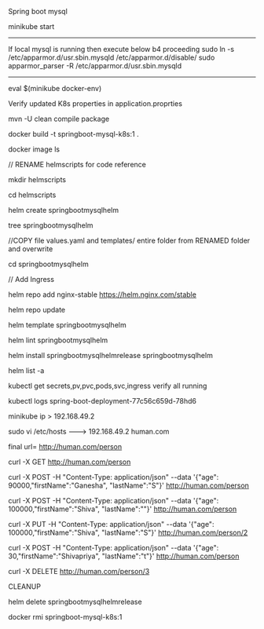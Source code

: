 Spring boot mysql


minikube start


-----

If local mysql is running then execute below b4 proceeding
  sudo ln -s /etc/apparmor.d/usr.sbin.mysqld /etc/apparmor.d/disable/
sudo apparmor_parser -R /etc/apparmor.d/usr.sbin.mysqld
 
 -------

 eval $(minikube docker-env)


Verify updated K8s properties in application.proprties


mvn -U clean compile package


docker build -t springboot-mysql-k8s:1 .


docker image ls

// RENAME helmscripts for code reference

mkdir helmscripts

cd helmscripts

helm create springbootmysqlhelm

tree springbootmysqlhelm

//COPY file values.yaml and templates/ entire folder from RENAMED folder and overwrite

cd springbootmysqlhelm

//
Add Ingress

helm repo add nginx-stable https://helm.nginx.com/stable

helm repo update


helm template springbootmysqlhelm

helm lint springbootmysqlhelm

helm install springbootmysqlhelmrelease springbootmysqlhelm

helm list -a


kubectl get secrets,pv,pvc,pods,svc,ingress                verify all running

kubectl logs spring-boot-deployment-77c56c659d-78hd6


minikube ip  > 192.168.49.2


sudo vi /etc/hosts ---> 192.168.49.2 human.com


final url= http://human.com/person


curl -X GET http://human.com/person


curl -X POST -H "Content-Type: application/json" --data '{"age": 90000,"firstName":"Ganesha", "lastName":"S"}' http://human.com/person


curl -X POST -H "Content-Type: application/json" --data '{"age": 100000,"firstName":"Shiva", "lastName":""}' http://human.com/person


curl -X PUT -H "Content-Type: application/json" --data '{"age": 100000,"firstName":"Shiva", "lastName":"S"}' http://human.com/person/2



curl -X POST -H "Content-Type: application/json" --data '{"age": 30,"firstName":"Shivapriya", "lastName":"t"}' http://human.com/person


curl -X DELETE http://human.com/person/3


CLEANUP


helm delete springbootmysqlhelmrelease

docker rmi springboot-mysql-k8s:1